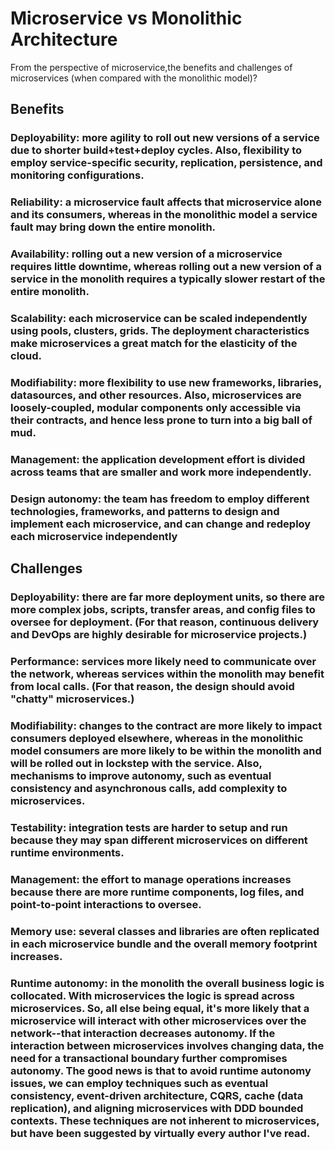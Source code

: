 # Microservice vs Monolithic Architecture
From the perspective of microservice,the benefits and challenges of microservices (when compared with the monolithic model)?

## Benefits
### Deployability: more agility to roll out new versions of a service due to shorter build+test+deploy cycles. Also, flexibility to employ service-specific security, replication, persistence, and monitoring configurations.
### Reliability: a microservice fault affects that microservice alone and its consumers, whereas in the monolithic model a service fault may bring down the entire monolith.
### Availability: rolling out a new version of a microservice requires little downtime, whereas rolling out a new version of a service in the monolith requires a typically slower restart of the entire monolith.
### Scalability: each microservice can be scaled independently using pools, clusters, grids. The deployment characteristics make microservices a great match for the elasticity of the cloud.
### Modifiability: more flexibility to use new frameworks, libraries, datasources, and other resources. Also, microservices are loosely-coupled, modular components only accessible via their contracts, and hence less prone to turn into a big ball of mud.
### Management: the application development effort is divided across teams that are smaller and work more independently.
### Design autonomy: the team has freedom to employ different technologies, frameworks, and patterns to design and implement each microservice, and can change and redeploy each microservice independently

## Challenges
### Deployability: there are far more deployment units, so there are more complex jobs, scripts, transfer areas, and config files to oversee for deployment. (For that reason, continuous delivery and DevOps are highly desirable for microservice projects.)
### Performance: services more likely need to communicate over the network, whereas services within the monolith may benefit from local calls. (For that reason, the design should avoid "chatty" microservices.)
### Modifiability: changes to the contract are more likely to impact consumers deployed elsewhere, whereas in the monolithic model consumers are more likely to be within the monolith and will be rolled out in lockstep with the service. Also, mechanisms to improve autonomy, such as eventual consistency and asynchronous calls, add complexity to microservices.
### Testability: integration tests are harder to setup and run because they may span different microservices on different runtime environments.
### Management: the effort to manage operations increases because there are more runtime components, log files, and point-to-point interactions to oversee.
### Memory use: several classes and libraries are often replicated in each microservice bundle and the overall memory footprint increases.
### Runtime autonomy: in the monolith the overall business logic is collocated. With microservices the logic is spread across microservices. So, all else being equal, it's more likely that a microservice will interact with other microservices over the network--that interaction decreases autonomy. If the interaction between microservices involves changing data, the need for a transactional boundary further compromises autonomy. The good news is that to avoid runtime autonomy issues, we can employ techniques such as eventual consistency, event-driven architecture, CQRS, cache (data replication), and aligning microservices with DDD bounded contexts. These techniques are not inherent to microservices, but have been suggested by virtually every author I've read.
